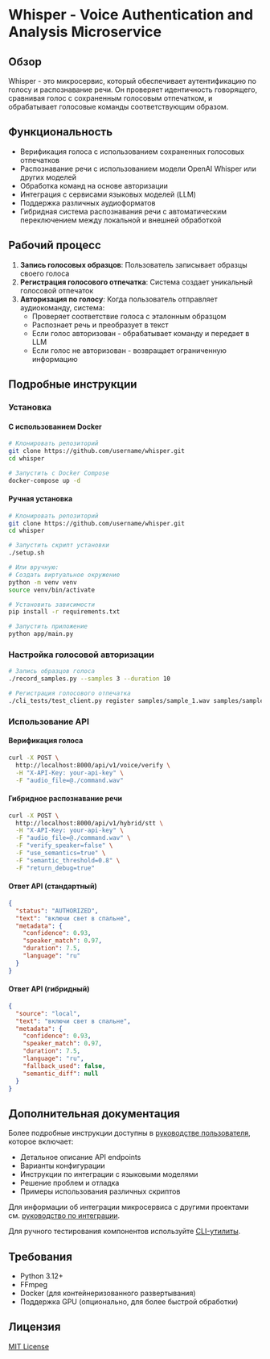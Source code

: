 # Whisper - Voice Authentication and Analysis Microservice

## Обзор
Whisper - это микросервис, который обеспечивает аутентификацию по голосу и распознавание речи. Он проверяет идентичность говорящего, сравнивая голос с сохраненным голосовым отпечатком, и обрабатывает голосовые команды соответствующим образом.

## Функциональность
- Верификация голоса с использованием сохраненных голосовых отпечатков
- Распознавание речи с использованием модели OpenAI Whisper или других моделей
- Обработка команд на основе авторизации
- Интеграция с сервисами языковых моделей (LLM)
- Поддержка различных аудиоформатов
- Гибридная система распознавания речи с автоматическим переключением между локальной и внешней обработкой

## Рабочий процесс
1. **Запись голосовых образцов**: Пользователь записывает образцы своего голоса
2. **Регистрация голосового отпечатка**: Система создает уникальный голосовой отпечаток
3. **Авторизация по голосу**: Когда пользователь отправляет аудиокоманду, система:
   - Проверяет соответствие голоса с эталонным образцом
   - Распознает речь и преобразует в текст
   - Если голос авторизован - обрабатывает команду и передает в LLM
   - Если голос не авторизован - возвращает ограниченную информацию

## Подробные инструкции

### Установка

#### С использованием Docker
```bash
# Клонировать репозиторий
git clone https://github.com/username/whisper.git
cd whisper

# Запустить с Docker Compose
docker-compose up -d
```

#### Ручная установка
```bash
# Клонировать репозиторий
git clone https://github.com/username/whisper.git
cd whisper

# Запустить скрипт установки
./setup.sh

# Или вручную:
# Создать виртуальное окружение
python -m venv venv
source venv/bin/activate

# Установить зависимости
pip install -r requirements.txt

# Запустить приложение
python app/main.py
```

### Настройка голосовой авторизации

```bash
# Запись образцов голоса
./record_samples.py --samples 3 --duration 10

# Регистрация голосового отпечатка
./cli_tests/test_client.py register samples/sample_1.wav samples/sample_2.wav samples/sample_3.wav
```

### Использование API

#### Верификация голоса
```bash
curl -X POST \
  http://localhost:8000/api/v1/voice/verify \
  -H "X-API-Key: your-api-key" \
  -F "audio_file=@./command.wav"
```

#### Гибридное распознавание речи
```bash
curl -X POST \
  http://localhost:8000/api/v1/hybrid/stt \
  -H "X-API-Key: your-api-key" \
  -F "audio_file=@./command.wav" \
  -F "verify_speaker=false" \
  -F "use_semantics=true" \
  -F "semantic_threshold=0.8" \
  -F "return_debug=true"
```

#### Ответ API (стандартный)
```json
{
  "status": "AUTHORIZED",
  "text": "включи свет в спальне",
  "metadata": {
    "confidence": 0.93,
    "speaker_match": 0.97,
    "duration": 7.5,
    "language": "ru"
  }
}
```

#### Ответ API (гибридный)
```json
{
  "source": "local",
  "text": "включи свет в спальне",
  "metadata": {
    "confidence": 0.93,
    "speaker_match": 0.97,
    "duration": 7.5,
    "language": "ru",
    "fallback_used": false,
    "semantic_diff": null
  }
}
```

## Дополнительная документация

Более подробные инструкции доступны в [руководстве пользователя](docs/GUIDE.md), которое включает:

- Детальное описание API endpoints
- Варианты конфигурации
- Инструкции по интеграции с языковыми моделями
- Решение проблем и отладка
- Примеры использования различных скриптов

Для информации об интеграции микросервиса с другими проектами см. [руководство по интеграции](docs/INTEGRATION_GUIDE.md).

Для ручного тестирования компонентов используйте [CLI-утилиты](cli_tests/README.md).

## Требования
- Python 3.12+
- FFmpeg
- Docker (для контейнеризованного развертывания)
- Поддержка GPU (опционально, для более быстрой обработки)

## Лицензия
[MIT License](LICENSE)